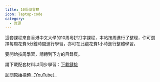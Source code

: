 ```yaml
---
title: 10周學粵拼
icon: laptop-code
category:
  - 資源
---
```

這套課程來自香港中文大學的10周粵拼打字課程，本站按周進行了整理，你可選擇每周花費5分鐘時間進行學習，亦可在此處花費1小時進行整體學習。

要開始按周學習，請轉到下方的目錄頁。

請下載配套材料以同步學習：[下載鏈接](https://ling.cuhk.edu.hk/jyutpingteaching/typing_10weeks.pdf)

<VidStack
    src="youtube/MOsf0BcLzlc"
    title="【廣東話教室】52 分鐘學識 LSHK 粵拼"
/>

[訪問原始視頻（YouTube）](https://youtu.be/MOsf0BcLzlc?si=XTsyqKD9Jp8dqGk2)

<catalog />